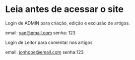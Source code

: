 # Leia antes de acessar o site

Login de ADMIN para criação, edição e exclusão de artigos.

email: yan@email.com
senha: 123

Login de Leitor para comentar nos artigos

email: jonhdoe@email.com
senha:123


